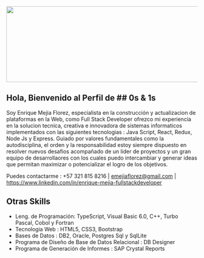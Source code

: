 <img src="https://previews.123rf.com/images/hanohiki/hanohiki1702/hanohiki170200042/72392820-binary-code-background-digital-ones-and-zeros.jpg" width="1000" height="200"/>

## Hola, Bienvenido al Perfil de ## 0s & 1s 

Soy Enrique Mejia Florez, especialista en la construcción y actualizacion de plataformas en la Web, como Full Stack Developer  ofrezco  mi experiencia en la   solucion tecnica, creativa e innovadora de sistemas informaticos implementados con las siguientes tecnologias : Java Script, React, Redux, Node Js y Express.  Guiado  por  valores  fundamentales como la autodisciplina, el orden y la responsabilidad estoy siempre dispuesto en resolver nuevos desafios acompañado de un lider de proyectos y un gran equipo de desarrollaores con los cuales puedo intercambiar y generar ideas que permitan maximizar o potencializar el logro de los objetivos.

Puedes contactarme : +57 321 815 8216 | emejiaflorez@gmail.com | https://www.linkedin.com/in/enrique-mejia-fullstackdeveloper 

## Otras Skills

* Leng. de Programación: TypeScript, Visual Basic 6.0, C++, Turbo Pascal, Cobol y Fortran
* Tecnologia Web : HTML5, CSS3, Bootstrap
* Bases de Datos : DB2, Oracle, Postgres Sql y SqlLite 
* Programa de Diseño de Base de Datos Relacional : DB Designer
* Programa de Generación de Informes : SAP Crystal Reports

